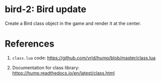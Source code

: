 # bird-2: Bird update

Create a Bird class object in the game and render it at the center.

# References

1. `class.lua` code: https://github.com/vrld/hump/blob/master/class.lua

1. Documentation for class library: https://hump.readthedocs.io/en/latest/class.html
